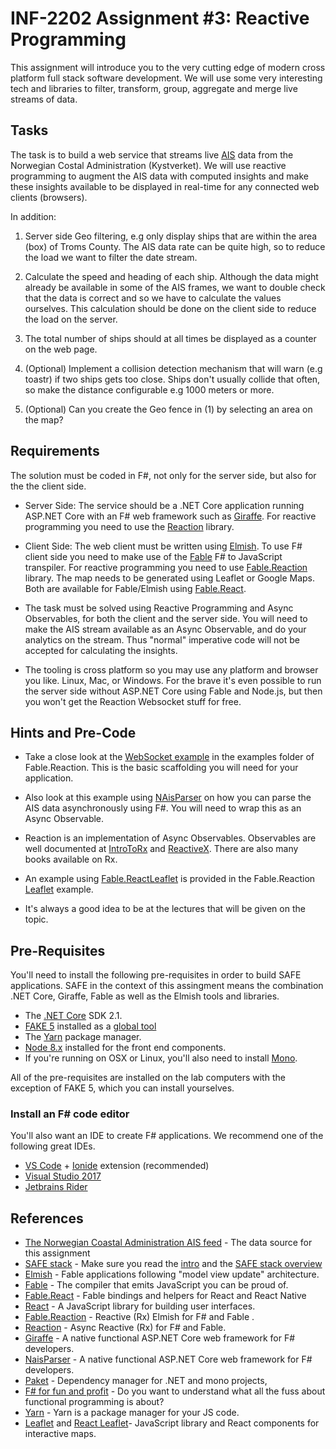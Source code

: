 # INF-2202 Assignment #3: Reactive Programming

This assignment will introduce you to the very cutting edge of modern cross platform full stack software development. We will use some very interesting tech and libraries to filter, transform, group, aggregate and merge live streams of data.

## Tasks

The task is to build a web service that streams live [AIS](https://en.wikipedia.org/wiki/Automatic_identification_system) data from the Norwegian Costal Administration (Kystverket). We will use reactive programming to augment the AIS data with computed insights and make these insights available to be displayed in real-time for any connected web clients (browsers).

In addition:

1. Server side Geo filtering, e.g only display ships that are within the area (box) of Troms County. The AIS data rate can be quite high, so to reduce the load we want to filter the date stream.

2. Calculate the speed and heading of each ship. Although the data might already be available in some of the AIS frames, we want to double check that the data is correct and so we have to calculate the values ourselves. This calculation should be done on the client side to reduce the load on the server.

3. The total number of ships should at all times be displayed as a counter on the web page.

4. (Optional) Implement a collision detection mechanism that will warn (e.g toastr) if two ships gets too close. Ships don't usually collide that often, so make the distance configurable e.g 1000 meters or more.

5. (Optional) Can you create the Geo fence in (1) by selecting an area on the map?

## Requirements

The solution must be coded in F#, not only for the server side, but also for the the client side.

- Server Side: The service should be a .NET Core application running ASP.NET Core with an F# web framework such as [Giraffe](https://github.com/giraffe-fsharp/Giraffe). For reactive programming you need to use the [Reaction](https://github.com/dbrattli/Reaction) library.

- Client Side: The web client must be written using [Elmish](https://elmish.github.io/). To use F# client side you need to make use of the [Fable](http://fable.io/) F# to JavaScript transpiler. For reactive programming you need to use [Fable.Reaction](https://github.com/dbrattli/Fable.Reaction) library. The map needs to be generated using Leaflet or Google Maps. Both are available for Fable/Elmish using [Fable.React](https://github.com/fable-compiler/fable-react).

- The task must be solved using Reactive Programming and Async Observables, for both the client and the server side. You will need to make the AIS stream available as an Async Observable, and do your analytics on the stream. Thus "normal" imperative code will not be accepted for calculating the insights.

- The tooling is cross platform so you may use any platform and browser you like. Linux, Mac, or Windows. For the brave it's even possible to run the server side without ASP.NET Core using Fable and Node.js, but then you won't get the Reaction Websocket stuff for free.

## Hints and Pre-Code

- Take a close look at the [WebSocket example](https://github.com/dbrattli/Fable.Reaction/tree/master/examples/Websocket) in the examples folder of Fable.Reaction. This is the basic scaffolding you will need for your application.

- Also look at this example using [NAisParser](https://github.com/dbrattli/NAisParser/tree/master/Examples/NcaFeed) on how you can parse the AIS data asynchronously using F#. You will need to wrap this as an Async Observable.

- Reaction is an implementation of Async Observables. Observables are well documented at [IntroToRx](http://www.introtorx.com/) and [ReactiveX](http://reactivex.io/). There are also many books available on Rx.

- An example using [Fable.ReactLeaflet](https://github.com/fable-compiler/fable-react/tree/master/src/Fable.ReactLeaflet) is provided in the Fable.Reaction [Leaflet](https://github.com/dbrattli/Fable.Reaction/tree/master/examples/Leaflet) example.

- It's always a good idea to be at the lectures that will be given on the topic.

## Pre-Requisites

You'll need to install the following pre-requisites in order to build SAFE applications. SAFE in the context of this assingment means the combination .NET Core, Giraffe, Fable as well as the Elmish tools and libraries.

- The [.NET Core](https://www.microsoft.com/net/download) SDK 2.1.
- [FAKE 5](https://fake.build/) installed as a [global tool](https://fake.build/fake-gettingstarted.html#Install-FAKE)
- The [Yarn](https://yarnpkg.com/lang/en/docs/install/) package manager.
- [Node 8.x](https://nodejs.org/en/download/) installed for the front end components.
- If you're running on OSX or Linux, you'll also need to install [Mono](https://www.mono-project.com/docs/getting-started/install/).

All of the pre-requisites are installed on the lab computers with the exception of FAKE 5, which you can install yourselves.

### Install an F# code editor

You'll also want an IDE to create F# applications. We recommend one of the following great IDEs.

- [VS Code](https://code.visualstudio.com/) + [Ionide](https://github.com/ionide/ionide-vscode-fsharp) extension (recommended)
- [Visual Studio 2017](https://www.visualstudio.com/downloads/)
- [Jetbrains Rider](https://www.jetbrains.com/rider/)

## References

- [The Norwegian Coastal Administration AIS feed](http://www.kystverket.no/Maritime-tjenester/Meldings--og-informasjonstjenester/AIS/Brukartilgang-til-AIS-Norge/) - The data source for this assignment
- [SAFE stack](https://safe-stack.github.io/) - Make sure you read the [intro](https://safe-stack.github.io/docs/intro/) and the [SAFE stack overview](https://safe-stack.github.io/docs/overview/)
- [Elmish](https://elmish.github.io/) - Fable applications following "model view update" architecture.
- [Fable](http://fable.io/) - The compiler that emits JavaScript you can be proud of.
- [Fable.React](https://github.com/fable-compiler/fable-react) - Fable bindings and helpers for React and React Native
- [React](https://reactjs.org/) - A JavaScript library for building user interfaces.
- [Fable.Reaction](https://github.com/dbrattli/Fable.Reaction) - Reactive (Rx) Elmish for F# and Fable .
- [Reaction](https://github.com/dbrattli/Reaction) - Async Reactive (Rx) for F# and Fable.
- [Giraffe](https://github.com/giraffe-fsharp/Giraffe) - A native functional ASP.NET Core web framework for F# developers.
- [NaisParser](https://github.com/dbrattli/NAisParser) - A native functional ASP.NET Core web framework for F# developers.
- [Paket](https://fsprojects.github.io/Paket/) - Dependency manager for .NET and mono projects,
- [F# for fun and profit](https://fsharpforfunandprofit.com/) - Do you want to understand what all the fuss about functional programming is about?
- [Yarn](https://yarnpkg.com/lang/en/) - Yarn is a package manager for your JS code.
- [Leaflet](https://leafletjs.com/) and [React Leaflet](https://react-leaflet.js.org/)- JavaScript library and React components for interactive maps.
